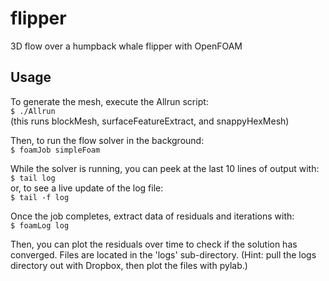 flipper
=======

3D flow over a humpback whale flipper with OpenFOAM

Usage
-----

To generate the mesh, execute the Allrun script:  
`$ ./Allrun`  
(this runs blockMesh, surfaceFeatureExtract, and snappyHexMesh)

Then, to run the flow solver in the background:  
`$ foamJob simpleFoam`

While the solver is running, you can peek at the last 10 lines of output with:  
`$ tail log`  
or, to see a live update of the log file:  
`$ tail -f log`

Once the job completes, extract data of residuals and iterations with:  
`$ foamLog log`

Then, you can plot the residuals over time to check if the solution has
converged. Files are located in the 'logs' sub-directory. (Hint: pull the logs
directory out with Dropbox, then plot the files with pylab.)
